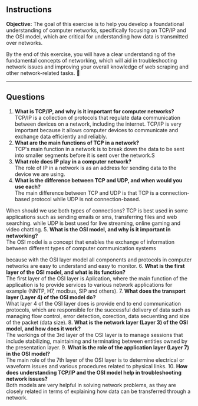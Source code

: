 ## **Instructions**  
**Objective:** The goal of this exercise is to help you develop a foundational understanding of computer networks, specifically focusing on TCP/IP and the OSI model, which are critical for understanding how data is transmitted over networks.

By the end of this exercise, you will have a clear understanding of the fundamental concepts of networking, which will aid in troubleshooting network issues and improving your overall knowledge of web scraping and other network-related tasks. 🚀  

---

## **Questions**  
1. **What is TCP/IP, and why is it important for computer networks?**  
TCP/IP is a collection of protocols that regulate data communication between devices on a network, including the internet.
TCP/IP is very important because it allows computer devices to communicate and exchange data efficiently and reliably.
2. **What are the main functions of TCP in a network?**  
TCP's main function in a network is to break down the data to be sent into smaller segments before it is sent over the network.S
3. **What role does IP play in a computer network?**  
The role of IP in a network is as an address for sending data to the device we are using.
4. **What is the difference between TCP and UDP, and when would you use each?**  
The main difference between TCP and UDP is that TCP is a connection-based protocol while UDP is not connection-based.

When should we use both types of connections?
TCP is best used in some applications such as sending emails or sms, transferring files and web searching.
while UDP is best used for live streaming, online gaming and video chatting.
5. **What is the OSI model, and why is it important in networking?**  
The OSI model is a concept that enables the exchange of information between different types of computer communication systems

because with the OSI layer model all components and protocols in computer networks are easy to understand and easy to monitor.
6. **What is the first layer of the OSI model, and what is its function?**  
The first layer of the OSI layer is Aplication, where the main function of the application is to provide services to various network applications for example (NNTP, H7, modbus, SIP and others).
7. **What does the transport layer (Layer 4) of the OSI model do?**  
What layer 4 of the OSI layer does is provide end to end communication protocols, which are responsible for the successful delivery of data such as managing flow control, error detection, corection, data secuenting and size of the packet (data size).
8. **What is the network layer (Layer 3) of the OSI model, and how does it work?**  
The workings of the 3rd layer of the OSI layer is to manage sessions that include stabilizing, maintaining and terminating between entities owned by the presentation layer.
9. **What is the role of the application layer (Layer 7) in the OSI model?**  
The main role of the 7th layer of the OSI layer is to determine electrical or waveform issues and various procedures related to physical links.
10. **How does understanding TCP/IP and the OSI model help in troubleshooting network issues?**  
Both models are very helpful in solving network problems, as they are closely related in terms of explaining how data can be transferred through a network.